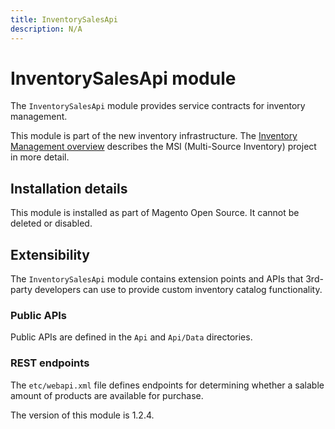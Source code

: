 ```yaml
---
title: InventorySalesApi
description: N/A
---
```


# InventorySalesApi module

The `InventorySalesApi` module provides service contracts for inventory management.

This module is part of the new inventory infrastructure. The
[Inventory Management overview](https://developer.adobe.com/commerce/webapi/rest/inventory/index.html)
describes the MSI (Multi-Source Inventory) project in more detail.

## Installation details

This module is installed as part of Magento Open Source. It cannot be deleted or disabled.

## Extensibility

The `InventorySalesApi` module contains extension points and APIs that 3rd-party developers
can use to provide custom inventory catalog functionality.

### Public APIs

Public APIs are defined in the `Api` and `Api/Data` directories.

### REST endpoints

The `etc/webapi.xml` file defines endpoints for determining whether a salable amount of products are available for purchase.

<InlineAlert slots="text" />
The version of this module is 1.2.4.

